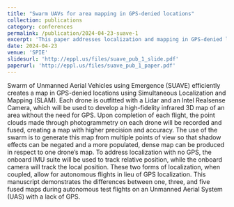 ```yaml
---
title: "Swarm UAVs for area mapping in GPS-denied locations"
collection: publications
category: conferences
permalink: /publication/2024-04-23-suave-1
excerpt: 'This paper addresses localization and mapping in GPS-denied locations.'
date: 2024-04-23
venue: 'SPIE'
slidesurl: 'http://eppl.us/files/suave_pub_1_slide.pdf'
paperurl: 'http://eppl.us/files/suave_pub_1_paper.pdf'
---
```


Swarm of Unmanned Aerial Vehicles using Emergence (SUAVE) efficiently creates a map in GPS-denied locations using Simultaneous Localization and Mapping (SLAM). Each drone is outfitted with a Lidar and an Intel Realsense Camera, which will be used to develop a high-fidelity infrared 3D map of an area without the need for GPS. Upon completion of each flight, the point clouds made through photogrammetry on each drone will be recorded and fused, creating a map with higher precision and accuracy. The use of the swarm is to generate this map from multiple points of view so that shadow effects can be negated and a more populated, dense map can be produced in respect to one drone’s map. To address localization with no GPS, the onboard IMU suite will be used to track relative position, while the onboard camera will track the local position. These two forms of localization, when coupled, allow for autonomous flights in lieu of GPS localization. This manuscript demonstrates the differences between one, three, and five fused maps during autonomous test flights on an Unmanned Aerial System (UAS) with a lack of GPS.